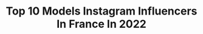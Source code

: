 ---
title: Top 10 Models Instagram Influencers In France In 2022
description: >-
  Find top models Instagram influencers in France in 2022. Most popular hashtags: #fashion #paris #france.
platform: Instagram
hits: 2000
text_top: Identify the top-rated Instagram influencers on inBeat.
text_bottom: Our search engine has 2000 Instagram influencers like this in France for you to collaborate.
profiles:
  - username: "april_.doll"
    fullname: >-
      model
    bio: >-
      👉call me fashion blogger 👉 Increase your business visibility 😍 Art , model , style 💃beauty💆
    location: "France"
    followers: 2014
    engagement: 1686
    commentsToLikes: 0.053172
    id: ckapbixeb01u90i78qo12zhwh
    verified: false
    hashtags: "#gainwithkitaleeastniccur, #publicity254, #gainwithcooles96, #gainwithspikes"
  - username: "camisomc"
    fullname: >-
      ⚜️𝓒𝓪𝓶𝓲𝓼𝓸⚜️🅩🅞🅤🅗🅔🅘🅡⚜️
    bio: >-
      𝓐 𝓵𝓪 𝓻𝓮𝓬𝓱𝓮𝓻𝓬𝓱𝓮 𝓭𝓾 𝓫𝓸𝓷𝓱𝓮𝓾𝓻.. 🧗🏽‍♂️ In love 💎 @kassandra_smnt 🍒 Lifestyle • Travel • Model 🏝 Mandataire immo IAD🏡 STAFF Basic fit🏋🏽
    location: "France"
    followers: 2519
    engagement: 2368
    commentsToLikes: 0.286921
    id: ck6u08k62e87m0j71hnk7y9dp
    verified: false
    hashtags: "#lookoftheday, #tendance, #blackeyes, #goldenhour"
  - username: "saskiabzn"
    fullname: >-
      Saskia B.
    bio: >-
      28 yo ▲ 🇫🇷 🇧🇪 🇱🇺 Blogger ▲ Catlover ▲ Photographer ▲ Model 😻 @princess_mishka 🖤 🎥 http://www.youtube.com/saskiabzn Collab : contact@bruneagency.lu
    location: "France"
    followers: 7630
    engagement: 2221
    commentsToLikes: 0.099102
    id: ck8t0z0n7tuyl0j78cazxo5mm
    verified: false
    hashtags: "#altgirl, #grungelook, #harajukufashion, #egirl"
  - username: "alisson_mlfr"
    fullname: >-
      Alisson ✈️ Around The World
    bio: >-
      From Paris to the world : 38 countries 🌎 Mon plus beau voyage 🌺TAHITI 🌺 USA addict • Girl made in France • 1m80 • @thefaceparis @emg_models📍
    location: "France"
    followers: 36032
    engagement: 769
    commentsToLikes: 0.096762
    id: ck6u6kgnug44y0j711cbf1s23
    verified: false
    hashtags: ""
  - username: "iman.karovic"
    fullname: >-
      iman | إيمان
    bio: >-
      Model • Lifestyle blogger • Law 👩🏽‍⚖️ • ♎️ • Beauty queen👸🏽 | Miss Tourism BiH 2015 👑 • Collabs 💌
    location: "France"
    followers: 40826
    engagement: 705
    commentsToLikes: 0.120976
    id: ck0tuu05q8np60i19au0pa7l4
    verified: false
    hashtags: "#grateful, #prugice, #tb, #canoeing"
  - username: "sice_reine"
    fullname: >-
      Reine PAMBA
    bio: >-
      🌎 Influencer / Model ▪ Fashion ▪beauty ▪lifestyle 💎 📍Paris, France 🇫🇷 📧 pambareine@yahoo.fr 👻 Snapchat : rpamba5 ▶️ Click ! 👇
    location: "France"
    followers: 56711
    engagement: 658
    commentsToLikes: 0.052644
    id: ck6tyrlnp5g4u0j71ip53r1bc
    verified: false
    hashtags: "#produitoffert, #jeuconcours, #congolese, #frenchgirl"
  - username: "lollita.curvygirl"
    fullname: >-
      〰️ Curvy Model-influencer 〰️
    bio: >-
      🕶 Ambassador for @luxeyessxm ♥️ Curvy model and beauty influencer #beyoutiful
    location: "France"
    followers: 21624
    engagement: 1161
    commentsToLikes: 0.075316
    id: ck8t58yci97ye0j7864xzebmq
    verified: false
    hashtags: "#loveyourcurves, #pictureoftheday, #face, #plussizefashion"
  - username: "rebecca.monacelli"
    fullname: >-
      ♛ Jɪʟʟ ♛
    bio: >-
      • Aᴄᴛʀᴇss 🎬 • Mᴏᴅᴇʟ 📸 • 𝚏𝚘𝚛 𝚌𝚘𝚕𝚕𝚊𝚋𝚘𝚛𝚊𝚝𝚒𝚘𝚗𝚜 𝙳𝙼 💌 • @giorgiavitalemanagement • @dsmodelmanagement #actress #model #foodblogger
    location: "France"
    followers: 15726
    engagement: 1016
    commentsToLikes: 0.073634
    id: ck8t1vhnzx7460j78x52feyem
    verified: false
    hashtags: "#felicita, #modelling, #actress, #mfw"
  - username: "adrien.varona"
    fullname: >-
      Adrien Varona
    bio: >-
      Si tu aimes ce que je fais abonne toi. 🔹Mode Humour model 📺 🔹Lyon/paris/Marseille 🇫🇷 🔹Empowerment #blm 📩Mail pro : varona.adrien@bellecour.pro
    location: "France"
    followers: 25246
    engagement: 655
    commentsToLikes: 0.097235
    id: ck9whbrlrx6z30j78olkm84go
    verified: false
    hashtags: "#curlyhair, #explore, #selfie, #france"
  - username: "fortvna.bhr"
    fullname: >-
      ⠀⠀⠀⠀⠀⠀⠀⠀⠀⠀⠀ ⠀ ⠀ 𝐅𝐎𝐑𝐓𝐔𝐍𝐀🇫🇷 ⠀
    bio: >-
      ⠀ ⠀⠀ᶠᴿᴱᴺᶜᴴ ⠀ ᴴᴬᴵᴿᴰᴿᴱˢˢᴱᴿ ⠀ ᴹᴼᴰᴱᴸ ᴾᴴᴼᵀᴼᴳᴿᴬᴾᴴᵞ ⠀ ⠀⠀⠀⠀FB: Fortuna Coiffure - IG: @fortvna.coiffure ⠀
    location: "France"
    followers: 77975
    engagement: 691
    commentsToLikes: 0.036245
    id: ck6tnomiga9fd0j716wtt7opp
    verified: false
    hashtags: "#inbed, #moncoiffeurapoil"
---